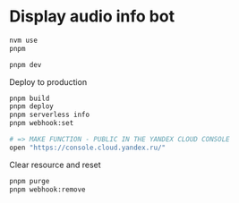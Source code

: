 # Display audio info bot

```sh
nvm use
pnpm

pnpm dev
```

Deploy to production

```sh
pnpm build
pnpm deploy
pnpm serverless info
pnpm webhook:set

# => MAKE FUNCTION - PUBLIC IN THE YANDEX CLOUD CONSOLE
open "https://console.cloud.yandex.ru/"
```

Clear resource and reset

```sh
pnpm purge
pnpm webhook:remove
```
